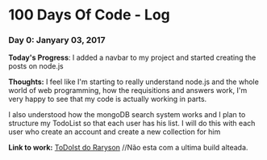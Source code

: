 # 100 Days Of Code - Log

### Day 0: Janyary 03, 2017 


**Today's Progress**: I added a navbar to my project and started creating the posts on node.js

**Thoughts:** I feel like I'm starting to really understand node.js and the whole world of web programming, how the requisitions and answers work, I'm very happy to see that my code is actually working in parts.

I also understood how the mongoDB search system works and I plan to structure my TodoList so that each user has his list. I will do this with each user who create an account and create a new collection for him

**Link to work:** [ToDoIst do Raryson](https://todolistrarysonvai.herokuapp.com/)
//Não esta com a ultima build alteada.

